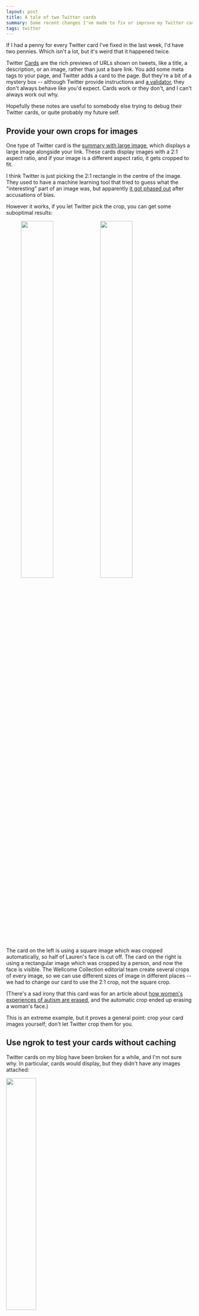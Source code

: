 ```yaml
---
layout: post
title: A tale of two Twitter cards
summary: Some recent changes I've made to fix or improve my Twitter cards.
tags: twitter
---
```


If I had a penny for every Twitter card I've fixed in the last week, I'd have two pennies.
Which isn't a lot, but it's weird that it happened twice.

Twitter [Cards] are the rich previews of URLs shown on tweets, like a title, a description, or an image, rather than just a bare link.
You add some meta tags to your page, and Twitter adds a card to the page.
But they're a bit of a mystery box -- although Twitter provide instructions and [a validator], they don't always behave like you'd expect.
Cards work or they don't, and I can't always work out why.

Hopefully these notes are useful to somebody else trying to debug their Twitter cards, or quite probably my future self.

[Cards]: https://developer.twitter.com/en/docs/twitter-for-websites/cards/overview/abouts-cards
[a validator]: https://cards-dev.twitter.com/validator



## Provide your own crops for images

One type of Twitter card is the [summary with large image][large_image], which displays a large image alongside your link.
These cards display images with a 2:1 aspect ratio, and if your image is a different aspect ratio, it gets cropped to fit.

I think Twitter is just picking the 2:1 rectangle in the centre of the image.
They used to have a machine learning tool that tried to guess what the "interesting" part of an image was, but apparently [it got phased out][phased_out] after accusations of bias.

However it works, if you let Twitter pick the crop, you can get some suboptimal results:

<figure style="width: calc(80% + 5px)">
  <img src="/images/2022/twitter_card_bad_crop.png" style="width: calc(50% - 10px); display: inline-block; margin-right: 5px;">
  <img src="/images/2022/twitter_card_good_crop.png" style="width: calc(50% - 10px); display: inline-block; margin-left: 5px; float: right;">
</figure>

The card on the left is using a square image which was cropped automatically, so half of Lauren's face is cut off.
The card on the right is using a rectangular image which was cropped by a person, and now the face is visible.
The Wellcome Collection editorial team create several crops of every image, so we can use different sizes of image in different places -- we had to change our card to use the 2:1 crop, not the square crop.

(There's a sad irony that this card was for an article about [how women's experiences of autism are erased][erased], and the automatic crop ended up erasing a woman's face.)

This is an extreme example, but it proves a general point: crop your card images yourself; don't let Twitter crop them for you.

[large_image]: https://developer.twitter.com/en/docs/twitter-for-websites/cards/overview/summary-card-with-large-image
[phased_out]: https://www.theverge.com/2021/5/19/22444372/twitter-image-crop-racial-gender-bias-research
[erased]: https://wellcomecollection.org/articles/Yd8L-hAAAIAWFxqa



## Use ngrok to test your cards without caching

Twitter cards on my blog have been broken for a while, and I'm not sure why.
In particular, cards would display, but they didn't have any images attached:

<img src="/images/2022/twitter_card_no_image.png" style="width: 40%">

I started by running my pages through the [Twitter Card Validator][validator].
It's a useful tool for testing cards -- you give it a URL, and it shows you what the card for that page would look like.
Unfortunately, it didn't give me any helpful errors -- it just showed me the card, sans image.

Reading [Twitter's troubleshooting documentation][troubleshooting], I wondered if it was a silent error in my meta tags, or maybe something in my `robots.txt` was blocking Twitter's crawler.
Could I rule those out?
Something from work gave me an idea to do just that.

We use a tool called [ngrok] to expose locally running web apps on the Internet.
It's useful when you want to share your work quickly: you spin up a local web server, then tell ngrok you want to publish that port.
ngrok gives you a publicly visible URL, which you can send to somebody in Slack.
When they click that URL, they get connected to your local server, with the changes you've just made.

<img src="/images/2022/ngrok_screenshot_2x.png" style="width: 426px;" srcset="/images/2022/ngrok_screenshot_2x.png 2x, /images/2022/ngrok_screenshot_1x.png 1x">

So I ran my blog on a local web server, shared it through ngrok, put the public ngrok URL in the Twitter card validator… and the card worked perfectly.

This was a big discovery: I could rule out a lot of possible mistakes.
My meta tags are correct and my `robots.txt` isn't blocking Twitter's crawler, so something else is.

[validator]: https://cards-dev.twitter.com/validator
[troubleshooting]: https://developer.twitter.com/en/docs/twitter-for-websites/cards/guides/troubleshooting-cards#validator
[ngrok]: https://ngrok.com/



## Make sure your card images are served quickly

If my page markup is correct, it points to the nginx server that hosts my blog as the culprit.
That was confusing at first, because I run multiple websites from the same server, and only some of the pages were having Twitter card issues.

I had a glance at my server logs for two different pages, and this seems to show the issue:

```
[17/Feb/2022:13:37:18] "GET /2022/02/safari-tabs/ HTTP/1.1" 200 5790 "-" "Twitterbot/1.0" "-"
[17/Feb/2022:13:37:19] "GET /images/profile_red_square.jpg HTTP/1.1" 200 31857 "-" "Twitterbot/1.0" "-"

[17/Feb/2022:13:23:58] "GET /2021/10/redacting-pdfs/ HTTP/1.1" 200 4260 "-" "Twitterbot/1.0" "-"
[17/Feb/2022:13:24:06] "GET /images/2021/redaction_cover_image.png HTTP/1.1" 200 196331 "-" "Twitterbot/1.0" "-"
```

For the first page, Twitterbot fetches the image within a second, and the card works.
For the second page, it takes about eight seconds to fetch a larger image, and the card doesn't work.
Wherever Twitterbot is located, it's taking too long to fetch the image -- and so it's not showing it in the card.

I don't know why nginx is so slow -- the second image is only a few hundred kilobytes, still small by modern web standards.
I could spend time fine-tuning my nginx config, but I don't know much about it and in 2022 it's harder and harder to justify running my own web servers.

I took this as the push to migrate my blog to [Netlify] instead.
(My web host [getting acquired][akamai] this week helped with that decision.)
It's much faster, and now Twitterbot is happy with my cards.

[Netlify]: https://www.netlify.com
[akamai]: https://www.linode.com/blog/linode/linode-and-akamai/
